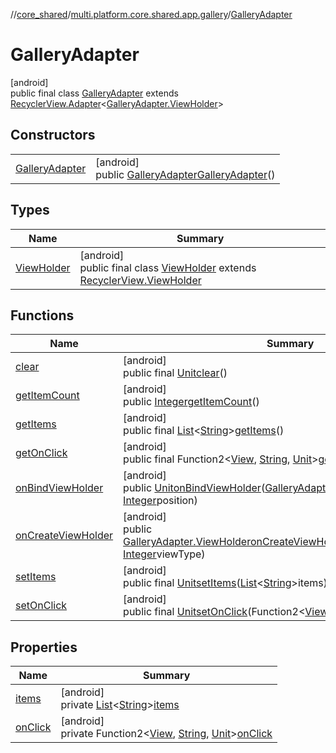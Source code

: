 //[core_shared](../../../index.md)/[multi.platform.core.shared.app.gallery](../index.md)/[GalleryAdapter](index.md)

# GalleryAdapter

[android]\
public final class [GalleryAdapter](index.md) extends [RecyclerView.Adapter](https://developer.android.com/reference/kotlin/androidx/recyclerview/widget/RecyclerView.Adapter.html)&lt;[GalleryAdapter.ViewHolder](-view-holder/index.md)&gt;

## Constructors

| | |
|---|---|
| [GalleryAdapter](-gallery-adapter.md) | [android]<br>public [GalleryAdapter](index.md)[GalleryAdapter](-gallery-adapter.md)() |

## Types

| Name | Summary |
|---|---|
| [ViewHolder](-view-holder/index.md) | [android]<br>public final class [ViewHolder](-view-holder/index.md) extends [RecyclerView.ViewHolder](https://developer.android.com/reference/kotlin/androidx/recyclerview/widget/RecyclerView.ViewHolder.html) |

## Functions

| Name | Summary |
|---|---|
| [clear](clear.md) | [android]<br>public final [Unit](https://kotlinlang.org/api/latest/jvm/stdlib/kotlin/-unit/index.html)[clear](clear.md)() |
| [getItemCount](get-item-count.md) | [android]<br>public [Integer](https://docs.oracle.com/javase/8/docs/api/java/lang/Integer.html)[getItemCount](get-item-count.md)() |
| [getItems](get-items.md) | [android]<br>public final [List](https://docs.oracle.com/javase/8/docs/api/java/util/List.html)&lt;[String](https://docs.oracle.com/javase/8/docs/api/java/lang/String.html)&gt;[getItems](get-items.md)() |
| [getOnClick](get-on-click.md) | [android]<br>public final Function2&lt;[View](https://developer.android.com/reference/kotlin/android/view/View.html), [String](https://docs.oracle.com/javase/8/docs/api/java/lang/String.html), [Unit](https://kotlinlang.org/api/latest/jvm/stdlib/kotlin/-unit/index.html)&gt;[getOnClick](get-on-click.md)() |
| [onBindViewHolder](on-bind-view-holder.md) | [android]<br>public [Unit](https://kotlinlang.org/api/latest/jvm/stdlib/kotlin/-unit/index.html)[onBindViewHolder](on-bind-view-holder.md)([GalleryAdapter.ViewHolder](-view-holder/index.md)viewHolder, [Integer](https://docs.oracle.com/javase/8/docs/api/java/lang/Integer.html)position) |
| [onCreateViewHolder](on-create-view-holder.md) | [android]<br>public [GalleryAdapter.ViewHolder](-view-holder/index.md)[onCreateViewHolder](on-create-view-holder.md)([ViewGroup](https://developer.android.com/reference/kotlin/android/view/ViewGroup.html)viewGroup, [Integer](https://docs.oracle.com/javase/8/docs/api/java/lang/Integer.html)viewType) |
| [setItems](set-items.md) | [android]<br>public final [Unit](https://kotlinlang.org/api/latest/jvm/stdlib/kotlin/-unit/index.html)[setItems](set-items.md)([List](https://docs.oracle.com/javase/8/docs/api/java/util/List.html)&lt;[String](https://docs.oracle.com/javase/8/docs/api/java/lang/String.html)&gt;items) |
| [setOnClick](set-on-click.md) | [android]<br>public final [Unit](https://kotlinlang.org/api/latest/jvm/stdlib/kotlin/-unit/index.html)[setOnClick](set-on-click.md)(Function2&lt;[View](https://developer.android.com/reference/kotlin/android/view/View.html), [String](https://docs.oracle.com/javase/8/docs/api/java/lang/String.html), [Unit](https://kotlinlang.org/api/latest/jvm/stdlib/kotlin/-unit/index.html)&gt;onClick) |

## Properties

| Name | Summary |
|---|---|
| [items](index.md#-1904200507%2FProperties%2F-2121679934) | [android]<br>private [List](https://docs.oracle.com/javase/8/docs/api/java/util/List.html)&lt;[String](https://docs.oracle.com/javase/8/docs/api/java/lang/String.html)&gt;[items](index.md#-1904200507%2FProperties%2F-2121679934) |
| [onClick](index.md#34807740%2FProperties%2F-2121679934) | [android]<br>private Function2&lt;[View](https://developer.android.com/reference/kotlin/android/view/View.html), [String](https://docs.oracle.com/javase/8/docs/api/java/lang/String.html), [Unit](https://kotlinlang.org/api/latest/jvm/stdlib/kotlin/-unit/index.html)&gt;[onClick](index.md#34807740%2FProperties%2F-2121679934) |

